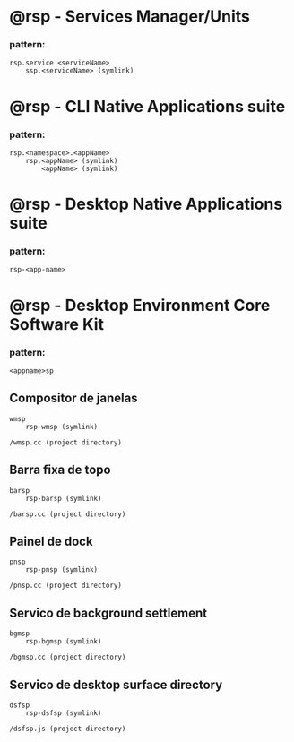 # @rsp - Services Manager/Units

### pattern:

    rsp.service <serviceName>
        ssp.<serviceName> (symlink)

# @rsp - CLI Native Applications suite

### pattern:

    rsp.<namespace>.<appName>
        rsp.<appName> (symlink)
            <appName> (symlink)

# @rsp - Desktop Native Applications suite

### pattern:

    rsp-<app-name>

# @rsp - Desktop Environment Core Software Kit

### pattern:

    <appname>sp

## Compositor de janelas

    wmsp
        rsp-wmsp (symlink)

    /wmsp.cc (project directory)

## Barra fixa de topo

    barsp
        rsp-barsp (symlink)

    /barsp.cc (project directory)

## Painel de dock

    pnsp
        rsp-pnsp (symlink)

    /pnsp.cc (project directory)

## Servico de background settlement

    bgmsp
        rsp-bgmsp (symlink)

    /bgmsp.cc (project directory)

## Servico de desktop surface directory

    dsfsp
        rsp-dsfsp (symlink)

    /dsfsp.js (project directory)
